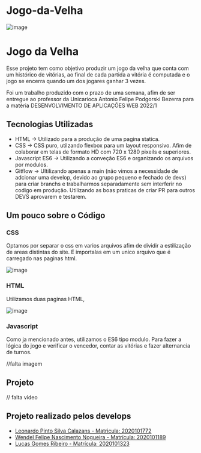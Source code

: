 # Jogo-da-Velha
![image](https://user-images.githubusercontent.com/101343665/162645754-770c2f04-f8c4-4e41-a833-1d331b342d8c.png)


# Jogo da Velha

Esse projeto tem como objetivo produzir um jogo da velha que conta com um histórico de vitórias, ao final de cada partida a vitória é computada e o jogo se encerra quando um dos jogares ganhar 3 vezes.

Foi um trabalho produzido com o prazo de uma semana, afim de ser entregue ao professor da Unicarioca Antonio Felipe Podgorski Bezerra para a matéria DESENVOLVIMENTO DE APLICAÇÕES WEB 2022/1

## Tecnologias Utilizadas

- HTML -> Utilizado para a produção de uma pagina statica.
- CSS -> CSS puro, utilzando flexbox para um layout responsivo. Afim de colaborar em telas de formato HD com 720 x 1280 pixeils e superiores.
- Javascript  ES6 -> Utilizando a conveção ES6 e organizando os arquivos por modulos.
- Gitflow -> Ultilizando apenas a main (não vimos a necessidade de adcionar uma develop, devido ao grupo pequeno e fechado de devs) para criar branchs e trabalharmos separadamente sem interferir no codigo em produção. Utilizando as boas praticas de criar PR para outros DEVS aprovarem e testarem.

## Um pouco sobre o Código

### CSS

Optamos por separar o css em varios arquivos afim de dividir a estilização de areas distintas do site. E importalas em um unico arquivo que é carregado nas paginas html.

![image](https://user-images.githubusercontent.com/101343665/162645681-949b6725-2626-4fc5-bc35-d271219d64ea.png)


### HTML

Utilizamos duas paginas HTML,

![image](https://user-images.githubusercontent.com/101343665/162645819-c0298e75-d20f-45b2-99d3-d3ec5a6a0dfd.png)



### Javascript

Como ja mencionado antes, utilizamos o ES6 tipo modulo. Para fazer a lógica do jogo e verificar o vencedor, contar as vitórias e fazer alternancia de turnos. 

//falta imagem


## Projeto

// falta video

## Projeto realizado pelos develops

- [Leonardo Pinto Silva Calazans - Matricula: 2020101772](https://github.com/LeonardoCalazans)
- [Wendel Felipe Nascimento Nogueira - Matrícula: 2020101189](https://github.com/WendelNogueira23)
- [Lucas Gomes Ribeiro - Matrícula: 2020101323](https://github.com/LucsGomes)
